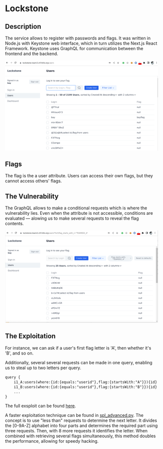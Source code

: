 # Lockstone

## Description

The service allows to register with passwords and flags. It was written in Node.js with Keystone web interface, which in turn utilizes the Next.js React Framework. Keystone uses GraphQL for communication between the frontend and the backend.

![Overview](./overview.png)

## Flags

The flag is the a user attribute. Users can access their own flags, but they cannot access others' flags.


## The Vulnerability

The GraphQL allows to make a conditional requests which is where the vulnerability lies. Even when the attribute is not accessible, conditions are evaluated — alowing us to make several requests to reveal the flag contents.

![Filter](./filter.png)

## The Exploitation

For instance, we can ask if a user's first flag letter is 'A', then whether it's 'B', and so on.

Additionally, several several requests can be made in one query, enabling us to steal up to two letters per query.

    query {
        i1_A:users(where:{id:{equals:"userid"},flag:{startsWith:"A"}}){id}
        i1_B:users(where:{id:{equals:"userid"},flag:{startsWith:"B"}}){id}
        ...
    }


The full exsploit can be found [here](../../sploits/lockstone/spl.py).

A faster exploitation technique can be found in [spl_advanced.py](../../sploits/lockstone/spl_advanced.py). The concept is to use "less than" requests to determine the next letter. It divides the [0-9A-Z] alphabet into four parts and determines the required part using three requests. Then, with 8 more requests it identifies the letter. When combined with retrieving several flags simultaneously, this method doubles the performance, allowing for speedy hacking.
